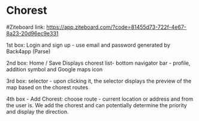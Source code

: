 # Chorest

#Ziteboard link:
https://app.ziteboard.com/?code=81455d73-722f-4e67-8a23-20d96ec9e331

1st box:
Login and sign up - use email and password generated by Back4app (Parse)

2nd box:
Home / Save
Displays chorest list- bottom navigator bar - profile, addition symbol and Google maps icon

3rd box:
selector - upon clicking it, the selector displays the preview of the map based on the chorest routes

4th box - Add Chorest:
choose route - current location or address and from the user is. We add the chorest and can potentially determine the priority and display the direction.   
